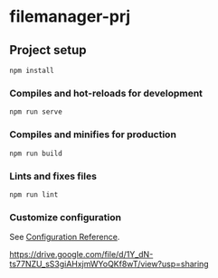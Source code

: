 # filemanager-prj

## Project setup
```
npm install
```

### Compiles and hot-reloads for development
```
npm run serve
```

### Compiles and minifies for production
```
npm run build
```

### Lints and fixes files
```
npm run lint
```

### Customize configuration
See [Configuration Reference](https://cli.vuejs.org/config/).

https://drive.google.com/file/d/1Y_dN-ts77NZU_sS3giAHxjmWYoQKf8wT/view?usp=sharing
